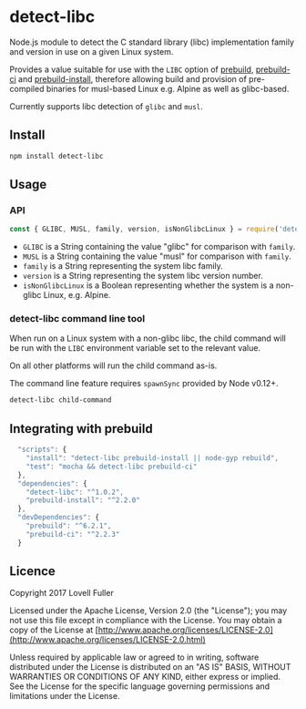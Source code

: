 # detect-libc

Node.js module to detect the C standard library \(libc\) implementation family and version in use on a given Linux system.

Provides a value suitable for use with the `LIBC` option of [prebuild](https://www.npmjs.com/package/prebuild), [prebuild-ci](https://www.npmjs.com/package/prebuild-ci) and [prebuild-install](https://www.npmjs.com/package/prebuild-install), therefore allowing build and provision of pre-compiled binaries for musl-based Linux e.g. Alpine as well as glibc-based.

Currently supports libc detection of `glibc` and `musl`.

## Install

```bash
npm install detect-libc
```

## Usage

### API

```javascript
const { GLIBC, MUSL, family, version, isNonGlibcLinux } = require('detect-libc');
```

* `GLIBC` is a String containing the value "glibc" for comparison with `family`.
* `MUSL` is a String containing the value "musl" for comparison with `family`.
* `family` is a String representing the system libc family.
* `version` is a String representing the system libc version number.
* `isNonGlibcLinux` is a Boolean representing whether the system is a non-glibc Linux, e.g. Alpine.

### detect-libc command line tool

When run on a Linux system with a non-glibc libc, the child command will be run with the `LIBC` environment variable set to the relevant value.

On all other platforms will run the child command as-is.

The command line feature requires `spawnSync` provided by Node v0.12+.

```bash
detect-libc child-command
```

## Integrating with prebuild

```javascript
  "scripts": {
    "install": "detect-libc prebuild-install || node-gyp rebuild",
    "test": "mocha && detect-libc prebuild-ci"
  },
  "dependencies": {
    "detect-libc": "^1.0.2",
    "prebuild-install": "^2.2.0"
  },
  "devDependencies": {
    "prebuild": "^6.2.1",
    "prebuild-ci": "^2.2.3"
  }
```

## Licence

Copyright 2017 Lovell Fuller

Licensed under the Apache License, Version 2.0 \(the "License"\); you may not use this file except in compliance with the License. You may obtain a copy of the License at [http://www.apache.org/licenses/LICENSE-2.0](http://www.apache.org/licenses/LICENSE-2.0.html)

Unless required by applicable law or agreed to in writing, software distributed under the License is distributed on an "AS IS" BASIS, WITHOUT WARRANTIES OR CONDITIONS OF ANY KIND, either express or implied. See the License for the specific language governing permissions and limitations under the License.


